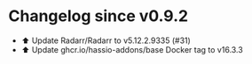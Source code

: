 # Changelog since v0.9.2
- ⬆️ Update Radarr/Radarr to v5.12.2.9335 (#31) 
- ⬆️ Update ghcr.io/hassio-addons/base Docker tag to v16.3.3 
